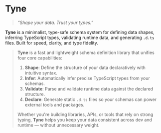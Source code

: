 # Tyne

> _“Shape your data. Trust your types.”_

**Tyne** is a minimalist, type-safe schema system for defining data shapes, inferring TypeScript types, validating runtime data, and generating `.d.ts` files. Built for speed, clarity, and type fidelity.

> **Tyne** is a fast and lightweight schema definition library that unifies four core capabilities:
>
> 1. **Shape**: Define the structure of your data declaratively with intuitive syntax.
> 2. **Infer**: Automatically infer precise TypeScript types from your schemas.
> 3. **Validate**: Parse and validate runtime data against the declared structure.
> 4. **Declare**: Generate static `.d.ts` files so your schemas can power external tools and packages.
>
> Whether you're building libraries, APIs, or tools that rely on strong typing, **Tyne** helps you keep your data consistent across dev and runtime — without unnecessary weight.
